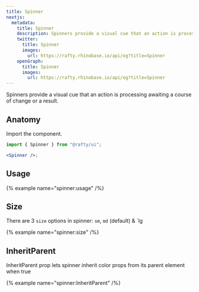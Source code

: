 ```yaml
---
title: Spinner
nextjs:
  metadata:
    title: Spinner
    description: Spinners provide a visual cue that an action is processing awaiting a course of change or a result.
    twitter:
      title: Spinner
      images:
        url: https://rafty.rhinobase.io/api/og?title=Spinner
    openGraph:
      title: Spinner
      images:
        url: https://rafty.rhinobase.io/api/og?title=Spinner
---
```


Spinners provide a visual cue that an action is processing awaiting a course of change or a result.

## Anatomy

Import the component.

```jsx
import { Spinner } from "@rafty/ui";

<Spinner />;
```

## Usage

{% example name="spinner:usage" /%}

## Size

There are 3 `size` options in spinner: `sm`, `md` (default) & `lg

{% example name="spinner:size" /%}

## InheritParent

InheritParent prop lets spinner inherit color props from its parent element when true

{% example name="spinner:InheritParent" /%}
